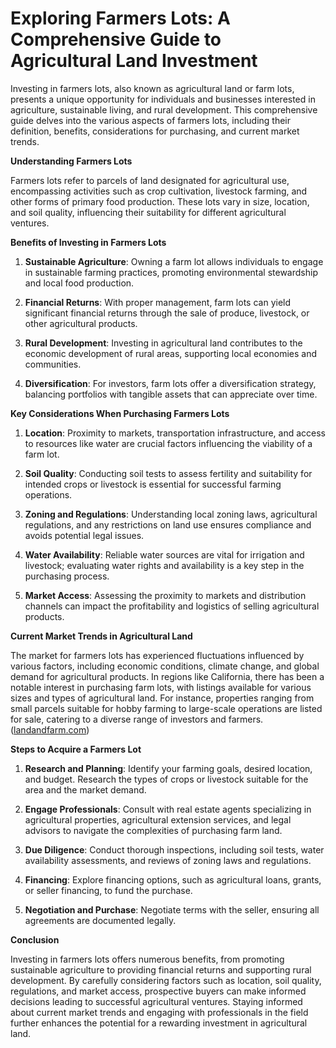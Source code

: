 # Exploring Farmers Lots: A Comprehensive Guide to Agricultural Land Investment

Investing in farmers lots, also known as agricultural land or farm lots, presents a unique opportunity for individuals and businesses interested in agriculture, sustainable living, and rural development. This comprehensive guide delves into the various aspects of farmers lots, including their definition, benefits, considerations for purchasing, and current market trends.

**Understanding Farmers Lots**

Farmers lots refer to parcels of land designated for agricultural use, encompassing activities such as crop cultivation, livestock farming, and other forms of primary food production. These lots vary in size, location, and soil quality, influencing their suitability for different agricultural ventures.

**Benefits of Investing in Farmers Lots**

1. **Sustainable Agriculture**: Owning a farm lot allows individuals to engage in sustainable farming practices, promoting environmental stewardship and local food production.

2. **Financial Returns**: With proper management, farm lots can yield significant financial returns through the sale of produce, livestock, or other agricultural products.

3. **Rural Development**: Investing in agricultural land contributes to the economic development of rural areas, supporting local economies and communities.

4. **Diversification**: For investors, farm lots offer a diversification strategy, balancing portfolios with tangible assets that can appreciate over time.

**Key Considerations When Purchasing Farmers Lots**

1. **Location**: Proximity to markets, transportation infrastructure, and access to resources like water are crucial factors influencing the viability of a farm lot.

2. **Soil Quality**: Conducting soil tests to assess fertility and suitability for intended crops or livestock is essential for successful farming operations.

3. **Zoning and Regulations**: Understanding local zoning laws, agricultural regulations, and any restrictions on land use ensures compliance and avoids potential legal issues.

4. **Water Availability**: Reliable water sources are vital for irrigation and livestock; evaluating water rights and availability is a key step in the purchasing process.

5. **Market Access**: Assessing the proximity to markets and distribution channels can impact the profitability and logistics of selling agricultural products.

**Current Market Trends in Agricultural Land**

The market for farmers lots has experienced fluctuations influenced by various factors, including economic conditions, climate change, and global demand for agricultural products. In regions like California, there has been a notable interest in purchasing farm lots, with listings available for various sizes and types of agricultural land. For instance, properties ranging from small parcels suitable for hobby farming to large-scale operations are listed for sale, catering to a diverse range of investors and farmers. ([landandfarm.com](https://www.landandfarm.com/search/california/prop-types-33/?utm_source=openai))

**Steps to Acquire a Farmers Lot**

1. **Research and Planning**: Identify your farming goals, desired location, and budget. Research the types of crops or livestock suitable for the area and the market demand.

2. **Engage Professionals**: Consult with real estate agents specializing in agricultural properties, agricultural extension services, and legal advisors to navigate the complexities of purchasing farm land.

3. **Due Diligence**: Conduct thorough inspections, including soil tests, water availability assessments, and reviews of zoning laws and regulations.

4. **Financing**: Explore financing options, such as agricultural loans, grants, or seller financing, to fund the purchase.

5. **Negotiation and Purchase**: Negotiate terms with the seller, ensuring all agreements are documented legally.

**Conclusion**

Investing in farmers lots offers numerous benefits, from promoting sustainable agriculture to providing financial returns and supporting rural development. By carefully considering factors such as location, soil quality, regulations, and market access, prospective buyers can make informed decisions leading to successful agricultural ventures. Staying informed about current market trends and engaging with professionals in the field further enhances the potential for a rewarding investment in agricultural land.